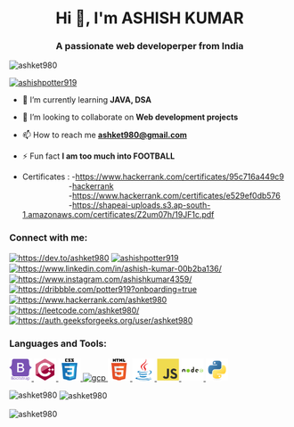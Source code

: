 <h1 align="center">Hi 👋, I'm ASHISH KUMAR</h1>
<h3 align="center">A passionate web developerper from India</h3>

<p align="left"> <img src="https://komarev.com/ghpvc/?username=ashket980&label=Profile%20views&color=0e75b6&style=flat" alt="ashket980" /> </p>

<p align="left"> <a href="https://twitter.com/ashishpotter919" target="blank"><img src="https://img.shields.io/twitter/follow/ashishpotter919?logo=twitter&style=for-the-badge" alt="ashishpotter919" /></a> </p>

- 🌱 I’m currently learning **JAVA, DSA**

- 👯 I’m looking to collaborate on **Web development projects**

- 📫 How to reach me **ashket980@gmail.com**

- ⚡ Fun fact **I am too much into FOOTBALL**

- Certificates : -https://www.hackerrank.com/certificates/95c716a449c9 <br />
 &nbsp; &nbsp; &nbsp; &nbsp; &nbsp; &nbsp; &nbsp; &nbsp; &nbsp; &nbsp; &nbsp;-[hackerrank](https://www.hackerrank.com/certificates/a0634273bbee)<br />
 &nbsp; &nbsp; &nbsp; &nbsp; &nbsp; &nbsp; &nbsp; &nbsp; &nbsp; &nbsp; &nbsp;-https://www.hackerrank.com/certificates/e529ef0db576<br />
 &nbsp; &nbsp; &nbsp; &nbsp; &nbsp; &nbsp; &nbsp; &nbsp; &nbsp; &nbsp; &nbsp;-https://shapeai-uploads.s3.ap-south-1.amazonaws.com/certificates/Z2um07h/19JF1c.pdf

<h3 align="left">Connect with me:</h3>
<p align="left">
<a href="https://dev.to/ashket980" target="blank"><img align="center" src="https://raw.githubusercontent.com/rahuldkjain/github-profile-readme-generator/master/src/images/icons/Social/devto.svg" alt="https://dev.to/ashket980" height="30" width="40" /></a>
<a href="https://twitter.com/ashishpotter919" target="blank"><img align="center" src="https://raw.githubusercontent.com/rahuldkjain/github-profile-readme-generator/master/src/images/icons/Social/twitter.svg" alt="ashishpotter919" height="30" width="40" /></a>
<a href="https://linkedin.com/in/https://www.linkedin.com/in/ashish-kumar-00b2ba136/" target="blank"><img align="center" src="https://raw.githubusercontent.com/rahuldkjain/github-profile-readme-generator/master/src/images/icons/Social/linked-in-alt.svg" alt="https://www.linkedin.com/in/ashish-kumar-00b2ba136/" height="30" width="40" /></a>
<a href="https://www.instagram.com/ashishkumar4359/" target="blank"><img align="center" src="https://raw.githubusercontent.com/rahuldkjain/github-profile-readme-generator/master/src/images/icons/Social/instagram.svg" alt="https://www.instagram.com/ashishkumar4359/" height="30" width="40" /></a>
<a href="https://dribbble.com/Potter919" target="blank"><img align="center" src="https://raw.githubusercontent.com/rahuldkjain/github-profile-readme-generator/master/src/images/icons/Social/dribbble.svg" alt="https://dribbble.com/potter919?onboarding=true" height="30" width="40" /></a>
<a href="https://www.hackerrank.com/ashket980" target="blank"><img align="center" src="https://raw.githubusercontent.com/rahuldkjain/github-profile-readme-generator/master/src/images/icons/Social/hackerrank.svg" alt="https://www.hackerrank.com/ashket980" height="30" width="40" /></a>
<a href="https://www.leetcode.com/https://leetcode.com/ashket980/" target="blank"><img align="center" src="https://raw.githubusercontent.com/rahuldkjain/github-profile-readme-generator/master/src/images/icons/Social/leet-code.svg" alt="https://leetcode.com/ashket980/" height="30" width="40" /></a>
<a href="https://auth.geeksforgeeks.org/user/https://auth.geeksforgeeks.org/user/ashket980" target="blank"><img align="center" src="https://raw.githubusercontent.com/rahuldkjain/github-profile-readme-generator/master/src/images/icons/Social/geeks-for-geeks.svg" alt="https://auth.geeksforgeeks.org/user/ashket980" height="30" width="40" /></a>
</p>

<h3 align="left">Languages and Tools:</h3>
<p align="left"> <a href="https://getbootstrap.com" target="_blank" rel="noreferrer"> <img src="https://raw.githubusercontent.com/devicons/devicon/master/icons/bootstrap/bootstrap-plain-wordmark.svg" alt="bootstrap" width="40" height="40"/> </a> <a href="https://www.w3schools.com/cpp/" target="_blank" rel="noreferrer"> <img src="https://raw.githubusercontent.com/devicons/devicon/master/icons/cplusplus/cplusplus-original.svg" alt="cplusplus" width="40" height="40"/> </a> <a href="https://www.w3schools.com/css/" target="_blank" rel="noreferrer"> <img src="https://raw.githubusercontent.com/devicons/devicon/master/icons/css3/css3-original-wordmark.svg" alt="css3" width="40" height="40"/> </a> <a href="https://cloud.google.com" target="_blank" rel="noreferrer"> <img src="https://www.vectorlogo.zone/logos/google_cloud/google_cloud-icon.svg" alt="gcp" width="40" height="40"/> </a> <a href="https://www.w3.org/html/" target="_blank" rel="noreferrer"> <img src="https://raw.githubusercontent.com/devicons/devicon/master/icons/html5/html5-original-wordmark.svg" alt="html5" width="40" height="40"/> </a> <a href="https://www.java.com" target="_blank" rel="noreferrer"> <img src="https://raw.githubusercontent.com/devicons/devicon/master/icons/java/java-original.svg" alt="java" width="40" height="40"/> </a> <a href="https://developer.mozilla.org/en-US/docs/Web/JavaScript" target="_blank" rel="noreferrer"> <img src="https://raw.githubusercontent.com/devicons/devicon/master/icons/javascript/javascript-original.svg" alt="javascript" width="40" height="40"/> </a> <a href="https://nodejs.org" target="_blank" rel="noreferrer"> <img src="https://raw.githubusercontent.com/devicons/devicon/master/icons/nodejs/nodejs-original-wordmark.svg" alt="nodejs" width="40" height="40"/> </a> <a href="https://www.python.org" target="_blank" rel="noreferrer"> <img src="https://raw.githubusercontent.com/devicons/devicon/master/icons/python/python-original.svg" alt="python" width="40" height="40"/> </a> </p>

<p><img align="left" src="https://github-readme-stats.vercel.app/api/top-langs?username=ashket980&show_icons=true&locale=en&layout=compact" alt="ashket980" /></p>

<p>&nbsp;<img align="center" src="https://github-readme-stats.vercel.app/api?username=ashket980&show_icons=true&locale=en" alt="ashket980" /></p>

<p><img align="center" src="https://github-readme-streak-stats.herokuapp.com/?user=ashket980&" alt="ashket980" /></p>
